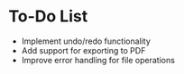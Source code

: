# To-Do List

- Implement undo/redo functionality
- Add support for exporting to PDF
- Improve error handling for file operations

